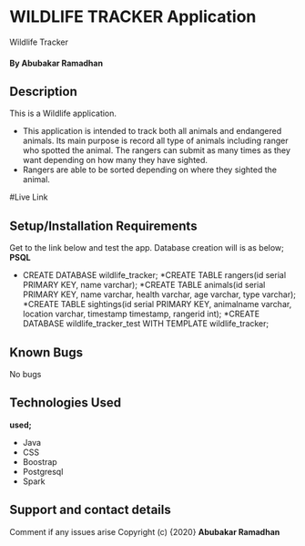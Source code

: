 # WILDLIFE TRACKER  Application
Wildlife Tracker
#### By **Abubakar Ramadhan**
## Description
This is a Wildlife application.
* This application is intended to track both all animals and endangered animals.
Its main purpose is record all type of animals including ranger who spotted the animal.
The rangers can submit as many times as they want depending on how many they have sighted.
* Rangers are able to be sorted depending on where they sighted the animal.


#Live Link
   

## Setup/Installation Requirements

Get to the link below and test the app. Database creation will is as below;
**PSQL**
* CREATE DATABASE wildlife_tracker;
*CREATE TABLE rangers(id serial PRIMARY KEY, name varchar);
*CREATE TABLE animals(id serial PRIMARY KEY, name varchar, health varchar, age varchar, type varchar);
*CREATE TABLE sightings(id serial PRIMARY KEY, animalname varchar, location varchar, timestamp timestamp, rangerid int);
*CREATE DATABASE wildlife_tracker_test WITH TEMPLATE wildlife_tracker;
## Known Bugs
No bugs
## Technologies Used
**used;**
* Java
* CSS
* Boostrap
* Postgresql
* Spark
## Support and contact details
Comment if any issues arise
Copyright (c) {2020} **Abubakar Ramadhan**